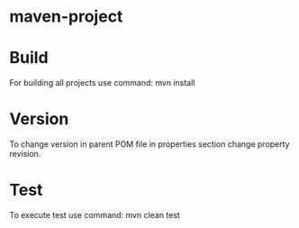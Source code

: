 # maven-project

# Build
For building all projects use command:
mvn install

# Version
To change version in parent POM file in properties section change property revision.

# Test
To execute test use command:
mvn clean test
